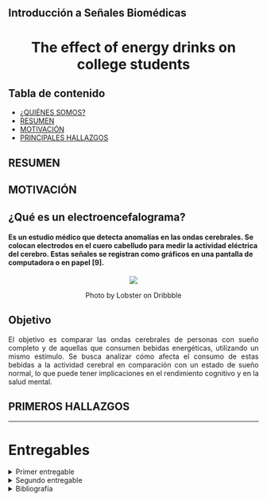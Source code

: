 ## Introducción a Señales Biomédicas

<h1 align="center"> The effect of energy drinks on college students

## **Tabla de contenido**
+ [¿QUIÉNES SOMOS?](https://github.com/NadAbiO/IntroSeniales/blob/63fd61bb124a92f879cfeab2ad2b211708ffe835/Documentos/Nosotros.md)
+ [RESUMEN](#id1)
+ [MOTIVACIÓN](#id1)
+ [PRINCIPALES HALLAZGOS](#id1)


## **RESUMEN** <a name="id1"></a>


## **MOTIVACIÓN** <a name="id2"></a>


## ¿Qué es un electroencefalograma?
#### Es un estudio médico que detecta anomalías en las ondas cerebrales. Se colocan electrodos en el cuero cabelludo para medir la actividad eléctrica del cerebro. Estas señales se registran como gráficos en una pantalla de computadora o en papel [9].

<div align="center">
  <img src="https://cainvas-static.s3.amazonaws.com/media/user_data/cainvas-admin/eeg.gif" />
  <p> Photo by Lobster on Dribbble </p>
</div>


## Objetivo
<p align="justify"> El objetivo es comparar las ondas cerebrales de personas con sueño completo y de aquellas que consumen bebidas energéticas, utilizando un mismo estímulo. Se busca analizar cómo afecta el consumo de estas bebidas a la actividad cerebral en comparación con un estado de sueño normal, lo que puede tener implicaciones en el rendimiento cognitivo y en la salud mental.
  
## **PRIMEROS HALLAZGOS** <a name="id2"></a>
---

# Entregables
<details>
<summary>  Primer entregable</summary>
  
| **Integrante** | **Correo**|
| ---------| ----------|
| Nadira Oviedo <br> <img src="Documentos/Imágenes/Nadira.jpg" alt="img_nad" height="200"/>| nadira.oviedo@upch.pe |
| Alvaro Cigarán <br> <img src="Documentos/Imágenes/Alvaro.jpg" alt="img_nad" height="200"/>| alvaro.cigaran@upch.pe |
| Kimberly Tito <br> <img src="Documentos/Imágenes/kim.jpg" alt="img_nad" height="200"/>| kimberly.tito@upch.pe |
| Bruno Tello <br> <img src="Documentos/Imágenes/br1.jpg" alt="img_nad" height="200"/>| gustavo.tello@upch.pe |
  
# Temas a tratar:
 ## 1.- Electroencefalograma y ondas cerebrales

 ## 2.- Importancia del sueño

 ## 3.- Bebidas energéticas y estudiantes universitarios

 ## 4.- Insomnio

#### Descarga el archivo PPT -> [aquí](Documentos/Señales_problematica.pdf).

</details>


<details>
<summary> Segundo entregable</summary>

# Temas a tratar:
 ## 1.- Problemática

<p align="justify"> El sueño es una función vital para el bienestar físico y mental, especialmente en estudiantes universitarios, quienes frecuentemente enfrentan desafíos académicos y sociales que pueden afectar su calidad de sueño. La falta de sueño adecuado puede llevar a una disminución del rendimiento académico, problemas de atención y memoria, y un aumento en el riesgo de desarrollar problemas de salud mental como ansiedad y depresión. Entre los factores que influyen en el sueño, el consumo de bebidas energéticas ha ganado atención debido a su popularidad y sus posibles efectos adversos.[2][3][5]
 
Las bebidas energéticas contienen ingredientes como la cafeína y la taurina, que actúan sobre el sistema nervioso central. La cafeína tiene múltiples objetivos bioquímicos, incluyendo los receptores GABA y adenosina A1 y A2A. Bloquear estos receptores, especialmente los de adenosina A2A, se relaciona con propiedades psicoactivas como el aumento de la capacidad intelectual, alerta y reducción de la fatiga mental. Sin embargo, su consumo excesivo puede interferir con el sueño, causando insomnio, ansiedad y afectando negativamente la función cognitiva a largo plazo. Además, altas dosis de cafeína pueden aumentar el riesgo de alucinaciones y reducir el umbral convulsivo. [4][6][7]

La taurina, aunque puede tener efectos neuroprotectores, también puede impactar negativamente la función cognitiva y el comportamiento, especialmente en jóvenes adultos. La taurina afecta al sistema nervioso interactuando con neurotransmisores y regiones cerebrales, lo que sugiere un posible papel neuroprotector. Sin embargo, su suplementación podría tener efectos negativos en la función cognitiva y el comportamiento, especialmente en adolescentes y adultos jóvenes. [6][7]
El insomnio crónico tiene graves consecuencias para la calidad de vida y la salud: afecta negativamente el funcionamiento físico, emocional y social de las personas; aumenta el riesgo de accidentes, incluidos accidentes laborales; disminuye la productividad y la concentración en el trabajo; y está asociado con una mayor probabilidad de desarrollar depresión y ansiedad..[8]


 ## 2.- Propuesta de solución
 **Propuesta de Investigación:** Impacto cognitivo por mala calidad de sueño y uso de bebidas energéticas
 
**Objetivo:**

Con el uso del Ultracortex, registrar la actividad cerebral al realizar tareas cognitivas para relacionar los resultados con el uso prolongado de bebidas energéticas y mala calidad de sueño.

**Hipótesis:**

El uso prolongado de energizantes y la mala calidad del sueño afectan negativamente el rendimiento cognitivo, manifestándose en patrones específicos de actividad cerebral detectables mediante EEG.

**Metodología:**

1.- Selección de participantes

2.- Registro de datos

3.- Análisis de datos

 ## 3.- Materiales y métodos
 
### 3.1 Materiales y recursos

| **Materiales** | 
| ---------|
| Encuesta| 
| Ultracortex|
| OpenBCI GUI|
| Ambiente relajado| 
| Pruebas cognitivas| 
| Procesamiento de señales: Código en Python| 
| Análisis estadístico: Stata| 

- ### **Ondas EEG y sus frecuencias**

<p align="justify"> Las ondas del EEG pueden caracterizarse en función de su localización, amplitud, frecuencia, morfología, continuidad (rítmica, intermitente o continua), sincronía, simetría y reactividad. Sin embargo, el método más utilizado para clasificar las formas de onda del EEG es el de la frecuencia. Las formas de onda más estudiadas son [12]:

<p align="center"> 
    
| **_Tipos de Frecuencia_** | **_Frecuencia (Hz)_** |Estado del cerebro|
|:---------------------------------------------:|:---------------------:|:------------:|
|                     Delta                     |      0.50 - 4.00      |Se observa durante el sueño profundo y es prominente en las regiones frontocentrales de la cabeza.|
|                     Theta                     |      4.00 - 7.00      |Asociado con somnolencia y las primeras etapas del sueño. |
|                     Alpha                     | 8.00 - 12.00          |Característico en registros de EEG normales despiertos en la región occipital.|
|                      Beta                     | 13.00 - 30.00         |Más prominente en regiones frontal y central.|

</p>

- ### **Uso del Ultracortex**
  
  - ***¿Para qué sirve?***
        <p align="justify"> El Ultracortex Mark IV es un casco modular que permite la colocación de electrodos en el cuero cabelludo de manera precisa y cómoda. Registra la actividad eléctrica  de hasta 16 canales de EEG y  permite ver dichas señales a través de su interfaz OpenBCI.

<p align="center">
  <img src="https://github.com/NadAbiO/IntroSeniales/assets/89549012/6751155f-23d8-4c8e-96d8-2d27ee3c0d34"  width="400" height="300"> </p>
<em><p align="center">Photo by OpenBCI Documentation [13]</p></em> 

  <p align="justify"> Es un tipo de Non-Invasive Brain Computer Interfaces lo cual significa que los electrodos se colocan en la superficie del cráneo para registrar los cambios de estado del EEG.
    
  - - ***Ubicación de los electrodos***
      <p align="justify"> Las ubicaciones de los nodos Ultracortex se basan en el sistema 10-20, que es el estándar aceptado internacionalmente para la colocación de electrodos en el contexto del EEG. [13]
      <p align="justify"> En nuestro caso nos enfocaremos en los lóbulo Frontal y temporal por lo que la posición de los electrodos que nos interesan son [14]:
      
      <p align="center">
      
      | **Lóbulo** | **Electrodos**|
      | ---------| ----------|
      | Frontal| Fz, Fp1, Fp2, F3, F4, F7, F8 |
      | Temporal| T3, T4, T5, T6 |
      | Referencia | pinzas para orejas |

      </p>

      <p align="center">
        <img src="https://github.com/NadAbiO/IntroSeniales/assets/89549012/e8e5d13f-bb79-4916-a7a9-7ccb6533e2e0"  width="400" height="300"> </p>
      <em><p align="center">Photo by BITalino (r)evolution Lab Guide [14]</p></em> 


  - - ***OPENBCI GUI***
      
      <p align="justify"> 
      Para seleccionar los canales correspondientes a los lóbulos frontal y temporal en OpenBCI, luego de conectar los electrodos al dispositivo OpenBCI, seguiremos estos pasos:
      
      1. **Conectamos y configuramos nuestro dispositivo OpenBCI**
         
      2. **Seleccionamos los canales de interés:**
         En la interfaz del software de OpenBCI, veremos una lista de todos los canales disponibles. Estos canales estarán etiquetados según la configuración de nuestro dispositivo y los electrodos que hayamos conectado.

      3. **Identificamos los canales correspondientes a los lóbulos frontal y temporal:**
         Basándonos en la colocación de nuestros electrodos, identificamos los canales que registran la actividad en los lóbulos frontal y temporal. 
         
      4. **Realizamos la adquisición de datos:**
         Una vez que hayamos seleccionado los canales de interés y estemos visualizando las señales, podemos comenzar la adquisición de datos. Esto registrará la actividad eléctrica en los lóbulos frontal y temporal según la colocación de nuestros electrodos.
  

###  3.2 Preparación del grupo de estudio

- **Participantes objetivo**: Se buscó estudiantes universitarios entre 19-25 años, con diferentes niveles de consumo de bebidas energéticas y calidad de sueño. Que sean no fumadoras y que no consuman ninguna sustancia psicoactiva o psicotrópica.
- **Cuestionarios**: Se administraron cuestionarios para evaluar el consumo de bebidas energéticas y la calidad del sueño de los participantes.
  
### 3.3 Procedimiento

 - ***Reclutamiento de participantes***
Se reúne a estudiantes universitarios que cumplan con los criterios de elegibilidad. Se les explica el estudio y se asegura que todos los participantes firmen un formulario de consentimiento informado, detallando el propósito del estudio y los procedimientos. Se les clasifica en grupos según su consumo de cafeína y calidad de sueño.

- ***Colocación de los electrodos***
Los electrodos se colocaron según el sistema internacional 10/20. Todas las impedancias de los electrodos se mantuvieron por debajo de 5 kΩ.

- ***Configuración del Ambiente***
Se realiza la adquisición de las señales en un ambiente controlado, libre de ruidos y distracciones.

- ***Instrucciones a los Participantes***
Se les da instrucciones claras sobre las tareas a realizar y se asegura de que los participantes comprendan los procedimientos.

- ***Registro Basal***
Obtener un registro basal de EEG con el participante en reposo (ojos cerrados y ojos abiertos) durante 5 minutos cada uno.

***Tareas Cognitivas***
Se realiza la adquisición de EEG mientras los participantes completan las tareas cognitivas seleccionadas. Según lo encontrado en la literatura, se seleccionaron las siguientes tareas cognitivas a realizar:

- **Visual event-related potential (ERP)**: En la tarea se empleó el paradigma oddball, el cual consiste en que los sujetos distingan los estímulos objetivo (infrecuentes) de los no objetivo o estándar (frecuentes). Este paradigma es especialmente útil para investigar los Potenciales Relacionados con Eventos (ERP) en el cerebro, particularmente el componente P300, que es conocido por su sensibilidad a la novedad y la relevancia de los estímulos [16].
- **Reaction Time**: Consiste en un experimento que mide cuánto tardan los sujetos en presionar un botón de un joystick después de un estímulo objetivo, utilizado como un indicador del rendimiento motor de los individuos [16].
- **Stroop Test**: El test de Stroop evalúa la atención focalizada y examina la capacidad integrativa de los mecanismos cognitivos para tomar decisiones basadas en información proveniente de dos modalidades diferentes (léxica y perceptual). En la primera parte del test, se pide a los sujetos que lean los nombres de diferentes colores. Luego, deben nombrar el color de impresión de una palabra que denota un color diferente; por ejemplo, leer la palabra "azul" impresa en verde, lo que crea una interferencia color-palabra. Se instruye a los sujetos para que realicen la tarea tan rápido y precisamente como sea posible [16].
- **Digit Span**: La prueba de Amplitud de Dígitos es parte de la Escala de Inteligencia para Adultos de Wechsler (WAIS-III) y se utiliza para medir la memoria a corto plazo y la memoria operativa. Esta prueba consta de dos subcomponentes: Amplitud de Dígitos Hacia Adelante y Amplitud de Dígitos Hacia Atrás. En el primero, se pide a los sujetos que repitan una serie de números en orden creciente después de que el examinador los lea en voz alta. En el subtest de Amplitud de Dígitos Hacia Atrás, los sujetos deben repetir la secuencia en orden inverso [16].

## 4.- Análisis de datos

- **Preprocesamiento**: Se filtrarán las señales EEG para la eliminación del ruido, se utilizará un filtro pasa banda Butterworth, el cual es una de las opciones que se encontró en la literatura [17].
- **Análisis de Frecuencia**: Realizamos un análisis espectral para evaluar las bandas de frecuencia alfa, beta, theta y delta.

## 5.- Análisis estadístico 
Los datos del estudio se analizarán estadísticamente mediante el software STATA para Windows. Se realizará una prueba de análisis de varianza (ANOVA) para comparar los resultados obtenidos en las distintas tareas cognitivas entre los grupos que se clasificaron en la investigación.


### Descarga el archivo PPT -> [Segundo_entregable_grupo_5.pdf](https://github.com/NadAbiO/IntroSeniales/files/15367578/Segundo_entregable_grupo_5.pdf)
### Accede al video -> https://youtu.be/hr92DlsCNKE 

</details>


<details>
<summary> Bibliografía </summary>
  
[1] E. A. S. E. Niripil, “ONDAS CEREBRALES, CONCIENCIA Y COGNICIÓN”, Researchgate.net. [En línea]. Disponible en: https://www.researchgate.net/profile/Eduardo-Alfredo-Sciotto/publication/326056524_ONDAS_CEREBRALES_CONCIENCIA_Y_COGNICION/links/5b358f71aca2720785f48880/ONDAS-CEREBRALES-CONCIENCIA-Y-COGNICION.pdf. [Consultado: 01-abr-2024].

[2] J. I. Bazan-Olaya, J. M. Campos-Pastelin, N. V. Gutiérrez-Moguel, y L. González-Montiel, “Frecuencia y Razones de Consumo de Bebidas Energéticas en Jóvenes Universitarios”, Revista Salud y Administración, vol. 6, núm. 17, pp. 17–26, 2019.

[3] A. M. Rivera Ruiz y D. M. Vasquez Monsalve, “Asociación entre consumo de bebidas energizantes y calidad de sueño en estudiantes de medicina humana de una universidad privada - 2021”, Universidad Señor de Sipán, 2024.

[4] C. R. Mahoney et al., “Intake of caffeine from all sources and reasons for use by college students”, Clin. Nutr., vol. 38, núm. 2, pp. 668–675, 2019.

[5] J. M. Schmickler, S. Blaschke, R. Robbins, y F. Mess, “Determinants of sleep quality: A cross-sectional study in university students”, Int. J. Environ. Res. Public Health, vol. 20, núm. 3, p. 2019, 2023.

[6] I. M. Nadeem, A. Shanmugaraj, S. Sakha, N. S. Horner, O. R. Ayeni, y M. Khan, “Energy drinks and their adverse health effects: A systematic review and meta-analysis”, Sports Health, vol. 13, núm. 3, pp. 265–277, 2021.

[7] N. de referencia: AESAN-, “Informe del Comité Científico de la Agencia Española de Seguridad Alimentaria y Nutrición (AESAN) sobre los riesgos asociados al consumo de bebidas energéticas”, Gob.es. [En línea]. Disponible en: https://www.aesan.gob.es/AECOSAN/docs/documentos/seguridad_alimentaria/evaluacion_riesgos/informes_comite/BEBIDAS_ENERGETICAS.pdf. [Consultado: 01-abr-2024].

[8] T. Roth, “Insomnia: Definition, prevalence, etiology, and consequences”, Journal of Clinical Sleep Medicine : JCSM : official publication of the American Academy of Sleep Medicine, vol. 3, núm. 5 Suppl, p. S7, 2007.

[9] “Electroencephalogram (EEG)”, Stanfordchildrens.org. [En línea]. Disponible en: https://www.stanfordchildrens.org//es/topic/default?id=electroencephalogram-eeg-92-P09193. [Consultado: 01-abr-2024].
Bibliografía

[10]	Reinmar, “Data sets”, Bnci-horizon-2020.eu. [En línea]. Disponible en: https://bnci-horizon-2020.eu/database/data-sets. [Consultado: 01-abr-2024].

[11]	G. Seguimiento y P. De comunicación, “EEG ANALYSIS AND CLASSIFICATION - file exchange - MATLAB CentralFile exchange - MATLAB central”, Mathworks.com, 27-ene-2016. [En línea]. Disponible en: https://la.mathworks.com/matlabcentral/fileexchange/55112-eeg-analysis-and-classification. [Consultado: 01-abr-2024].

[12] C. S. Nayak and A. C. Anilkumar, “EEG Normal Waveforms,” Nih.gov, Jan. 21, 2023. https://www.ncbi.nlm.nih.gov/books/NBK539805/#:~:text=However%2C%20the%20most%20frequently%20used,beta%20(13%20to%2030Hz) (accessed May.17, 2024).

[13] “Ultracortex Mark III Nova and Supernova: Openbci documentation,” OpenBCI Documentation RSS, https://docs.openbci.com/Deprecated/UltracortexMark3_NovaDep/ (accessed May 18, 2024). 

[14] G. Xavier, A. Su Ting, and N. Fauzan, “Exploratory study of brain waves and corresponding brain regions of fatigue on-call doctors using quantitative electroencephalogram,” OUP Academic, https://doi.org/10.1002/1348-9585.12121 (accessed May 18, 2024). 

[15] Bitalino (r)evolution lab guide, https://support.pluxbiosignals.com/wp-content/uploads/2022/04/HomeGuide3_EEG.pdf (accessed May. 17, 2024).

[16] A. Deslandes et al., “Effects of Caffeine on Electrophysiological and Neuropsychological Indices after Sleep Deprivation,” Neuropsychobiology, vol. 54, no. 2, pp. 126–133, 2006, doi: https://doi.org/10.1159/000098263.
‌

[17] A. Jain, R. Raja, S. Srivastava, Prakash Chandra Sharma, Jayesh Gangrade, and Manoj R, “Analysis of EEG signals and data acquisition methods: a review,” Computer methods in biomechanics and biomedical engineering. Imaging & visualization, pp. 1–26, Feb. 2024, doi: https://doi.org/10.1080/21681163.2024.2304574.


</details>
